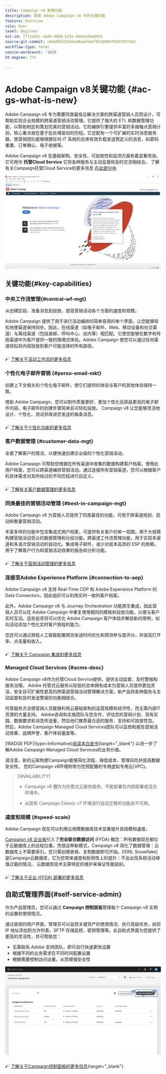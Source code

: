 ```yaml
---
title: Campaign v8 新增功能
description: 探索 Adobe Campaign v8 中的关键功能
feature: Overview
role: User
level: Beginner
exl-id: 7771a02c-ebd4-48b6-b25e-6b6e420ad493
source-git-commit: c8eb0972226da40aae5def0518660f9297697eb2
workflow-type: tm+mt
source-wordcount: '1029'
ht-degree: 77%

---
```


# Adobe Campaign v8关键功能 {#ac-gs-what-is-new}

Adobe Campaign v8 专为需要同类最佳云解决方案的跨渠道营销人员而设计，可帮助实现企业规模的跨渠道营销活动管理。它提供了强大的 ETL 和数据管理功能，以帮助制定和策划完美的营销活动。它的编排引擎提供丰富的多接触点营销计划，核心重点放在基于批处理驱动的历程。它还配有一个可扩展的实时消息服务器，使营销团队能够根据任何 IT 系统的总体有效负载发送预定义的消息，如密码重置、订单确认、电子收据等。

Adobe Campaign v8 在基础架构、安全性、可投放性和监测方面有着显著改进。它可用作 **托管Cloud Service** 它将各种服务与主动监督和及时交流相结合。 了解有关Campaign托管Cloud Service的更多信息 [在此部分中](#acms-desc).

![](assets/home-page.png)

## 关键功能{#key-capabilities}

### 中央工作流管理{#central-wf-mgt}

从创建区段、准备消息到投放，提高营销活动各个方面的速度和规模。

Adobe Campaign 提供了用于进行活动编排的简单易用的单个界面，让您能够轻松地使渠道保持同步。因此，在线渠道（如电子邮件、Web、移动设备和社交渠道）与离线渠道（包括直邮、呼叫中心、店内等）相匹配。它使您能够在数字和传统渠道中为客户提供一致的情境式体验。Adobe Campaign 使您可以通过任何渠道轻松将内容投放到客户可能选择的所有路径。

![](../assets/do-not-localize/glass.png) [了解关于活动工作流的更多信息](../config/workflows.md)

### 个性化电子邮件营销 {#perso-email-mkt}

创建上下文相关的个性化电子邮件，使它们提供的体验与客户的其他体验保持一致。

借助 Adobe Campaign，您可以制作质量更好、更加个性化且获益更高的电子邮件内容。电子邮件的创建步骤简单且可轻松投放。 Campaign v8 让您能够灵活地设计、个性化、测试并改进您发送的每条消息。

![](../assets/do-not-localize/glass.png) [了解关于个性化功能的更多信息](create-message.md)

### 客户数据管理 {#customer-data-mgt}

全面了解客户的情况，以便快速创建企业级的个性化营销活动。

Adobe Campaign 可帮助您根据在所有渠道中收集的数据构建客户档案。使用此用户档案，您可以跨渠道编排营销活动。通过连接所有营销渠道，您可以根据客户的具体需求对其所经过的不同历程进行自定义。

![](../assets/do-not-localize/glass.png) [了解有关客户数据管理的更多信息](audiences.md)

### 同类最佳的营销活动管理 {#best-in-campaign-mgt}

Adobe Campaign v8 为营销人员提供了同类最佳的功能，可用于跨渠道规划、启动和衡量营销活动。

丰富多样的功能中包含集成式用户档案，可提供有关客户的单一视图。用于大规模构建营销活动受众的数据管理和分段功能。跨渠道工作流管理功能，用于实现多渠道和多波次营销活动的自动化。集成电子邮件，减少对成本高昂的 ESP 的依赖。用于了解客户行为和营销活动效果的报告和分析功能。

![](../assets/do-not-localize/glass.png) [了解关于营销活动管理的更多信息](campaigns.md)


### 连接至Adobe Experience Platform {#connection-to-aep}

Adobe Campaign v8 支持 Real-Time CDP 和 Adobe Experience Platform 的 Data Connectors，因此组织可以利用实时一致的客户档案。

此外，Adobe Campaign v8 与 Journey Orchestration 功能原生集成，因此营销人员可以在 Adobe Campaign 中重复使用相同的模板和投放功能，以便与客户实时互动。这些投资将可以优化 Adobe Campaign 客户体验并解锁新的用例，如向活动添加个性化实时客户旅程的能力。

您还可以通过旅程人工智能配置预测发送时间优化和预测参与度评分，并提高打开率、点击量和收入。

![](../assets/do-not-localize/glass.png) [了解关于 Campaign 集成的更多信息](../connect/integration.md)


### Managed Cloud Services {#acms-desc}

Adobe Campaign v8作为托管Cloud Service提供，提供主动监督、及时警报和服务治理。 Adobe 托管式云服务以较低的总体拥有成本为营销人员提供更加灵活、安全且可扩展性更高的跨渠道营销活动管理解决方案。新产品将各种服务与主动监督和及时发送警报的功能相结合。

托管服务方法使营销人员能够利用云基础架构的运营规模和经济性，而无需内部IT资源的大量支持。 Adobe咨询和实施团队与您合作，评估您的营销计划、现有实践、数据要求和消息传送量，然后他们推荐最合适的服务、支持和可投放性包。 然后，Adobe Campaign Managed Cloud Services团队可以监控和报告营销活动效果、品牌声誉、客户体验量度等。

[!BADGE PDF]{type=Informative}[阅读本白皮书](https://experienceleague.adobe.com/docs/campaign/assets/IDC-Report-BusinessValueOfAdobeCampaign.pdf){target="_blank"} 以进一步了解Adobe Campaign Managed Cloud Services的业务价值。

请注意，新的云架构使Campaign能够简化流程、降低成本、管理风险并提高数据安全性。 您的Campaign v8环境附带为您预配置的专用虚拟专用云(VPC)。


>[!AVAILABILITY]
>
>* Campaign v8 **仅**&#x200B;作为托管式云服务提供，不能部署在内部部署或混合环境中。
>
>* 从现有 Campaign Classic v7 环境进行自动迁移的功能尚不可用。


### 速度和规模 {#speed-scale}

Adobe Campaign 现在可以利用云规模数据库技术显著提升其规模和速度。

[Campaign v8 企业版](../architecture/enterprise-deployment.md)引入了&#x200B;**完全联合数据访问** (FFDA) 概念：所有数据现在都位于云数据库上的远程位置。凭借这种新模式，Campaign v8 简化了数据管理：云数据库上不需要索引。您只需创建表格、复制数据即可开始。[!DNL Snowflake] 是Campaign云数据库，它为您带来速度和耐用性上的提升：不会出现系统活动峰值过载的情况。 云数据库技术无需特定的维护来保证性能级别。

![](../assets/do-not-localize/glass.png) [了解关于企业 (FFDA) 部署的更多信息](../architecture/enterprise-deployment.md)


## 自助式管理界面{#self-service-admin}

作为产品管理员，您可以通过 **Campaign 控制面板**&#x200B;管理每个 Campaign v8 实例的设置和使用情况。

通过直观的用户界面，管理员可以监控关键资产的使用情况、执行高级任务，如将 IP 地址添加到允许列表、SFTP 存储监控、密钥管理等。此自助式界面为您提供了更高的灵活性，并可帮助您：

* 无需联系 Adobe 支持团队，即可自行快速更改设置
* 根据不同的业务需求在不同时间配置设置
* 根据需要控制访问设置，从而增强安全性

![](assets/subdomain1.png)

![](../assets/do-not-localize/glass.png) [了解关于Campaign控制面板的更多信息](https://experienceleague.adobe.com/docs/control-panel/using/discover-control-panel/key-features.html?lang=zh-Hans){target="_blank"}


